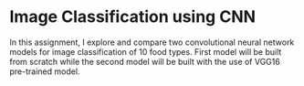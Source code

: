# Image Classification using CNN
In this assignment, I explore and compare two convolutional neural network models for image classification of 10 food types. First model will be built from scratch while the second model will be built with the use of VGG16 pre-trained model.
